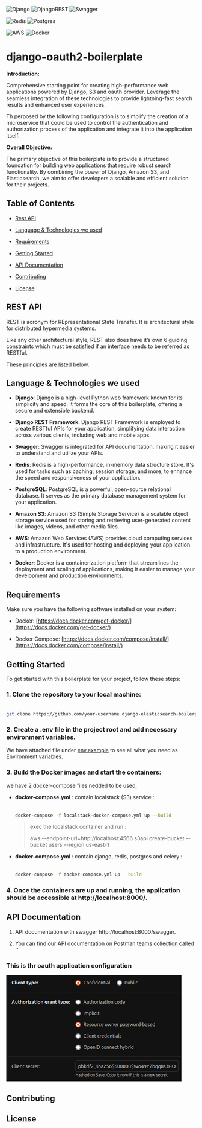 ![Django](https://img.shields.io/badge/django-%23092E20.svg?style=for-the-badge&logo=django&logoColor=white)
![DjangoREST](https://img.shields.io/badge/DJANGO-REST-ff1709?style=for-the-badge&logo=django&logoColor=white&color=ff1709&labelColor=gray)
![Swagger](https://img.shields.io/badge/-Swagger-%23Clojure?style=for-the-badge&logo=swagger&logoColor=white)

![Redis](https://img.shields.io/badge/redis-%23DD0031.svg?style=for-the-badge&logo=redis&logoColor=white)
![Postgres](https://img.shields.io/badge/postgres-%23316192.svg?style=for-the-badge&logo=postgresql&logoColor=white)

![AWS](https://img.shields.io/badge/AWS-%23FF9900.svg?style=for-the-badge&logo=amazon-aws&logoColor=white)
![Docker](https://img.shields.io/badge/docker-%230db7ed.svg?style=for-the-badge&logo=docker&logoColor=white)


# django-oauth2-boilerplate
**Introduction:**

Comprehensive starting point for creating high-performance web applications powered by Django, S3 and oauth provider. Leverage the seamless integration of these technologies to provide lightning-fast search results and enhanced user experiences.

Th perposed by the following configuration is to simplify the creation of a microservice that could be used to control the authentication and authorization process of the application and integrate it into the  application  itself. 
    

**Overall Objective:**

The primary objective of this boilerplate is to provide a structured foundation for building web applications that require robust search functionality. By combining the power of Django, Amazon S3, and Elasticsearch, we aim to offer developers a scalable and efficient solution for their projects.


## Table of Contents

- [Rest API](#restapi)

- [Language & Technologies we used](#language_and_technologies)

- [Requirements](#requirements)

- [Getting Started](#getting-started)

- [API Documentation](#api-documentation)

- [Contributing](#contributing)

- [License](#license)

 

## REST API

 

REST is acronym for REpresentational State Transfer. It is architectural style for distributed hypermedia systems.

Like any other architectural style, REST also does have it’s own 6 guiding constraints which must be satisfied if an interface needs to be referred as RESTful.

These principles are listed below.

 

## Language & Technologies we used

- **Django**: Django is a high-level Python web framework known for its simplicity and speed. It forms the core of this boilerplate, offering a secure and extensible backend.

- **Django REST Framework**: Django REST Framework is employed to create RESTful APIs for your application, simplifying data interaction across various clients, including web and mobile apps.

- **Swagger**: Swagger is integrated for API documentation, making it easier to understand and utilize your APIs.

- **Redis**: Redis is a high-performance, in-memory data structure store. It's used for tasks such as caching, session storage, and more, to enhance the speed and responsiveness of your application.

- **PostgreSQL**: PostgreSQL is a powerful, open-source relational database. It serves as the primary database management system for your application.

- **Amazon S3**: Amazon S3 (Simple Storage Service) is a scalable object storage service used for storing and retrieving user-generated content like images, videos, and other media files.

- **AWS**: Amazon Web Services (AWS) provides cloud computing services and infrastructure. It's used for hosting and deploying your application to a production environment.

- **Docker**: Docker is a containerization platform that streamlines the deployment and scaling of applications, making it easier to manage your development and production environments.


## Requirements

Make sure you have the following software installed on your system:

- Docker: [https://docs.docker.com/get-docker/](https://docs.docker.com/get-docker/)

- Docker Compose: [https://docs.docker.com/compose/install/](https://docs.docker.com/compose/install/)

 

## Getting Started

 To get started with this boilerplate for your project, follow these steps:

### 1. Clone the repository to your local machine:


   ```bash

   git clone https://github.com/your-username django-elasticsearch-boilerplate.git

   ```

### 2. Create a .env file in the project root and add necessary environment variables.

   We have attached  file under [env.example]() to see all what you need as Environment variables.

 

### 3. Build the Docker images and start the containers:
   we have 2 docker-compose files nedded to be used, 


- **docker-compose.yml** : contain localstack (S3) service :

   ```bash

   docker-compose -f localstack-docker-compose.yml up --build

   ```
   > exec the localstack container and run :
   >
   > aws --endpoint-url=http://localhost:4566 s3api create-bucket --bucket users --region us-east-1
    

- **docker-compose.yml** : contain django, redis, postgres and celery :

   ```bash

   docker-compose -f docker-compose.yml up --build

   ```

### 4. Once the containers are up and running, the application should be accessible at http://localhost:8000/.

 

## API Documentation

1. API documentation with swagger http://localhost:8000/swagger.

2. You can find our API documentation on Postman teams collection called ''


### This is thr oauth application configuration 
![alt text](oauth-app.png)


## Contributing

## License
